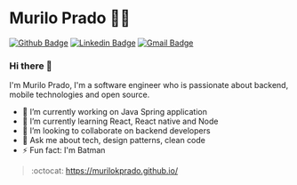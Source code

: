 # Murilo Prado :man_technologist:

[![Github Badge](https://img.shields.io/badge/-Github-000?style=flat-square&logo=Github&logoColor=white&link=https://github.com/murilokprado)](https://github.com/murilokprado)
[![Linkedin Badge](https://img.shields.io/badge/-LinkedIn-blue?style=flat-square&logo=Linkedin&logoColor=white&link=https://www.linkedin.com/in/murilopraado/)](www.linkedin.com/in/murilokprado)
[![Gmail Badge](https://img.shields.io/badge/-Gmail-c14438?style=flat-square&logo=Gmail&logoColor=white&link=mailto:mrlkprado@gmail.com)](mailto:mrlkprado@gmail.com)

### Hi there 👋
I'm Murilo Prado, I'm a software engineer who is passionate about backend, mobile technologies and open source.

- 🔭 I’m currently working on Java Spring application
- 🌱 I’m currently learning React, React native and Node
- 👯 I’m looking to collaborate on backend developers
- 💬 Ask me about tech, design patterns, clean code
- ⚡ Fun fact: I'm Batman 
> :octocat: https://murilokprado.github.io/
